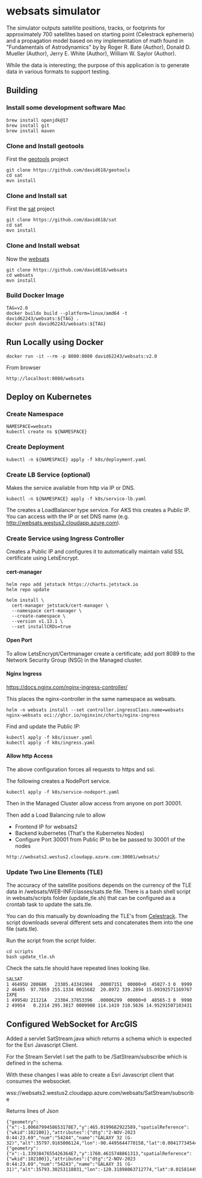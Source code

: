 # websats simulator

The simulator outputs satellite positions, tracks, or footprints for approximately 700 satellites based on starting point (Celestrack ephemeris) and a propagation model based on my implementation of math found in "Fundamentals of Astrodynamics" by by Roger R. Bate (Author), Donald D. Mueller (Author), Jerry E. White (Author), William W. Saylor (Author). 

While the data is interesting; the purpose of this application is to generate data in various formats to support testing.

## Building

### Install some development software Mac

```
brew install openjdk@17
brew install git
brew install maven
```

### Clone and Install geotools

First the [geotools](https://github.com/david618/geotools) project
```
git clone https://github.com/david618/geotools
cd sat
mvn install
```

### Clone and Install sat

First the [sat](https://github.com/david618/sat) project
```
git clone https://github.com/david618/sat
cd sat
mvn install
```

### Clone and Install websat

Now the [websats](https://github.com/david618/websats)
```
git clone https://github.com/david618/websats
cd websats
mvn install 
```

### Build Docker Image

```
TAG=v2.0
docker buildx build --platform=linux/amd64 -t david62243/websats:${TAG} .
docker push david62243/websats:${TAG}
```

## Run Locally using Docker

```
docker run -it --rm -p 8080:8080 david62243/websats:v2.0
```

From browser 

```
http://localhost:8080/websats
```

## Deploy on Kubernetes

### Create Namespace

```
NAMESPACE=websats
kubectl create ns ${NAMESPACE}
```

### Create Deployment

```
kubectl -n ${NAMESPACE} apply -f k8s/deployment.yaml
```

### Create LB Service (optional)

Makes the service available from http via IP or DNS.

```
kubectl -n ${NAMESPACE} apply -f k8s/service-lb.yaml
```

The creates a LoadBalancer type service. For AKS this creates a Public IP.  You can access with the IP or set DNS name (e.g. http://websats.westus2.cloudapp.azure.com).  

### Create Service using Ingress Controller

Creates a Public IP and configures it to automatically maintain valid SSL certificate using LetsEncrypt.

#### cert-manager 

```
helm repo add jetstack https://charts.jetstack.io
helm repo update
```

```
helm install \
  cert-manager jetstack/cert-manager \
  --namespace cert-manager \
  --create-namespace \
  --version v1.13.1 \
  --set installCRDs=true
```

#### Open Port 

To allow LetsEncrypt/Certmanager create a certificate; add port 8089 to the Network Security Group (NSG) in the Managed cluster.  

#### Nginx Ingress 


https://docs.nginx.com/nginx-ingress-controller/

This places the nginx-controller in the same namespace as websats.  

```
helm -n websats install --set controller.ingressClass.name=websats nginx-websats oci://ghcr.io/nginxinc/charts/nginx-ingress
```

Find and update the Public IP:

```
kubectl apply -f k8s/issuer.yaml
kubectl apply -f k8s/ingress.yaml 
```

#### Allow http Access

The above configuration forces all requests to https and ssl.   

The following creates a NodePort service.

```
kubectl apply -f k8s/service-nodeport.yaml 
```

Then in the Managed Cluster allow access from anyone on port 30001.

Then add a Load Balancing rule to allow 
- Frontend IP for websats2 
- Backend kubernetes (That's the Kubernetes Nodes)
- Configure Port 30001 from Public IP to be be passed to 30001 of the nodes 

```
http://websats2.westus2.cloudapp.azure.com:30001/websats/
```

### Update Two Line Elements (TLE)

The accuracy of the satellite positions depends on the currency of the TLE data in /websats/WEB-INF/classes/sats.tle file. There is a bash shell script in websats/scripts folder (update_tle.sh) that can be configured as a crontab task to update the sats.tle.

You can do this manually by downloading the TLE's from [Celestrack](https://www.celestrak.com/NORAD/elements/).  The script downloads several different sets and concatenates them into the one file (sats.tle).

Run the script from the script folder.

```
cd scripts
bash update_tle.sh 
```

Check the sats.tle should have repeated lines looking like.

```
SALSAT                  
1 46495U 20068K   23305.43341904  .00007151  00000+0  45027-3 0  9999
2 46495  97.7859 255.1334 0015682  20.8972 339.2894 15.09392571169767
IXPE                    
1 49954U 21121A   23304.37853396  .00006299  00000+0  48565-3 0  9990
2 49954   0.2314 295.3817 0009988 114.1419 310.5636 14.95291507103431
```

## Configured WebSocket for ArcGIS 

Added a servlet SatStream.java which returns a schema which is expected for the Esri Javascript Client.

For the Stream Servlet I set the path to be /SatStream/subscribe which is defined in the schema. 

With these changes I was able to create a Esri Javascript client that consumes the websocket.  


wss://websats2.westus2.cloudapp.azure.com/websats/SatStream/subscribe

Returns lines of Json 

```
{"geometry":{"x":-1.0068799458653178E7,"y":465.0199682922589,"spatialReference":{"wkid":102100}},"attributes":{"dtg":"2-NOV-2023 0:44:23.69","num":"54244","name":"GALAXY 32 (G-32)","alt":35797.9165006124,"lon":-90.4495644770158,"lat":0.004177345446274193,"timestamp":1698885863688}}
{"geometry":{"x":-1.3393847655426364E7,"y":1760.4615748861313,"spatialReference":{"wkid":102100}},"attributes":{"dtg":"2-NOV-2023 0:44:23.69","num":"54243","name":"GALAXY 31 (G-31)","alt":35793.30253118031,"lon":-120.31898063712774,"lat":0.015814495199646835,"timestamp":1698885863688}}
```








